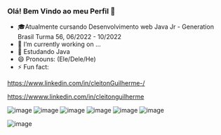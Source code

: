 ### Olá! Bem Vindo ao meu Perfil 👋

- 🎓Atualmente cursando Desenvolvimento web Java Jr - Generation Brasil Turma 56, 06/2022 - 10/2022
- 🔭 I’m currently working on ...
- 🌱 Estudando Java
- 😄 Pronouns: (Ele/Dele/He)
- ⚡ Fun fact:

https://www.linkedin.com/in/cleitonGuilherme-/

https://wwww.linkedin.com/in/cleitonguilherme



![image](https://user-images.githubusercontent.com/108341391/180568720-d99ed0da-9e2d-4e1f-8706-7ad9925c74fa.png)
![image](https://user-images.githubusercontent.com/108341391/180567913-4b0835a3-4947-4079-b252-517e977ccb8b.png)
![image](https://user-images.githubusercontent.com/108341391/180567962-4257bec6-a8f2-4359-b8e0-b80027099e08.png)
![image](https://user-images.githubusercontent.com/108341391/180568007-ba0d951a-e05f-413a-9448-f3428843fd87.png)
![image](https://user-images.githubusercontent.com/108341391/180568055-7717eb88-224b-46bb-80bb-8f84646e11ec.png)
![image](https://user-images.githubusercontent.com/108341391/180568097-ec3bfd3b-91de-4f7e-a39a-e601193b2545.png)










![image](https://user-images.githubusercontent.com/108341391/180567394-f1d56b6c-c833-41f8-8d24-2e9fa1aff009.png)
